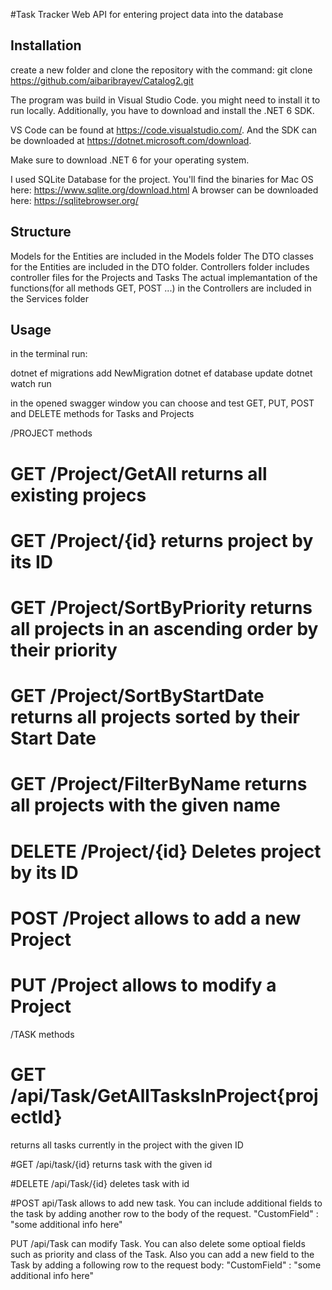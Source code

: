 #Task Tracker
Web API for entering project data into the database 


## Installation

create a new folder and clone the repository with the command: 
git clone https://github.com/aibaribrayev/Catalog2.git

The program was build in Visual Studio Code. you might need to install it to run locally. 
Additionally, you have to download and install the .NET 6 SDK.

VS Code can be found at https://code.visualstudio.com/.
And the SDK can be downloaded at https://dotnet.microsoft.com/download.

Make sure to download .NET 6 for your operating system.

I used SQLite Database for the project. 
You'll find the binaries for Mac OS here: https://www.sqlite.org/download.html
A browser can be downloaded here: https://sqlitebrowser.org/


## Structure 

Models for the Entities are included in the Models folder
The DTO classes for the Entities are included in the DTO folder.
Controllers folder includes controller files for the Projects and Tasks
The actual implemantation of the functions(for all methods GET, POST ...) in the Controllers are included in the Services folder

## Usage

in the terminal run:

dotnet ef migrations add NewMigration
dotnet ef database update
dotnet watch run

in the opened swagger window you can choose and test GET, PUT, POST and DELETE methods for Tasks and Projects

/PROJECT methods 

# GET  /Project/GetAll returns all existing projecs

# GET  /Project/{id} returns project by its ID

# GET  /Project/SortByPriority returns all projects in an ascending order by their priority

# GET  /Project/SortByStartDate returns all projects sorted by their Start Date

# GET  /Project/FilterByName returns all projects with the given name

# DELETE  /Project/{id} Deletes project by its ID

# POST  /Project allows to add a new Project

# PUT  /Project allows to modify a Project

/TASK methods

# GET /api/Task/GetAllTasksInProject{projectId}
 returns all tasks currently in the project with the given ID
 
#GET /api/task/{id}
returns task with the given id

#DELETE /api/Task/{id}
deletes task with id

#POST api/Task
allows to add new task. You can include additional fields to the task by adding another
row to the body of the request.
  "CustomField" : "some additional info here"
  
 PUT /api/Task
 can modify Task. You can also delete some optioal fields such as priority and class of the Task. 
Also you can add a new field to the Task by adding a following row to the request body: 
  "CustomField" : "some additional info here"
```
